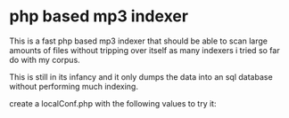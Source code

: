 php based mp3 indexer
=====================

This is a fast php based mp3 indexer that should be able to
scan large amounts of files without tripping over itself as
many indexers i tried so far do with my corpus.

This is still in its infancy and it only dumps the data into
an sql database without performing much indexing.

create a localConf.php with the following values to try it:

<?php

$sc['mp3root'] = '/mnt/musicdisc/';
$sc['db.dsn'] = 'mysql:host=localhost;port=3306;dbname=mp3-indexer';
$sc['db.user'] = 'root';
$sc['db.pass'] = '';
